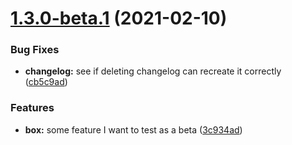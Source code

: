# [1.3.0-beta.1](https://github.com/eivindmjelde/new-amazing-lib/compare/v1.2.1...v1.3.0-beta.1) (2021-02-10)


### Bug Fixes

* **changelog:** see if deleting changelog can recreate it correctly ([cb5c9ad](https://github.com/eivindmjelde/new-amazing-lib/commit/cb5c9ad969a73af61b2dddfdf04c9df0e06721b8))


### Features

* **box:** some feature I want to test as a beta ([3c934ad](https://github.com/eivindmjelde/new-amazing-lib/commit/3c934adff8fc04ec4cbbdbb532333117f379cf3e))
